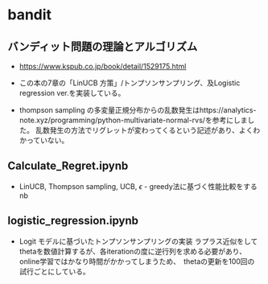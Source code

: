 # bandit


## バンディット問題の理論とアルゴリズム
- https://www.kspub.co.jp/book/detail/1529175.html
- この本の7章の「LinUCB 方策」/トンプソンサンプリング、及Logistic regression ver.を実装している。



- thompson sampling の多変量正規分布からの乱数発生はhttps://analytics-note.xyz/programming/python-multivariate-normal-rvs/を参考にしました。
  乱数発生の方法でリグレットが変わってくるという記述があり、よくわかっていない。
<!-- 
https://blog.brainpad.co.jp/entry/2018/04/05/163000
こちらの実装をするためのレポジトリ
# Versions
- 2/12-19 まずは、モデルフリーアプローチで強化学習できるか？を実験してみる。
  - 以下の2つのレポジトリを参考にする。
  - https://github.com/icoxfog417/baby-steps-of-rl-ja/blob/master/DP/environment.py
  - https://github.com/Kaggle/kaggle-environments
-->


## Calculate_Regret.ipynb

- LinUCB, Thompson sampling, UCB, $\epsilon$ - greedy法に基づく性能比較をするnb

## logistic_regression.ipynb

- Logit モデルに基づいたトンプソンサンプリングの実装
  ラプラス近似をしてthetaを数値計算するが、各iterationの度に逆行列を求める必要があり、online学習ではかなり時間がかかってしまうため、　thetaの更新を100回の試行ごとにしている。
